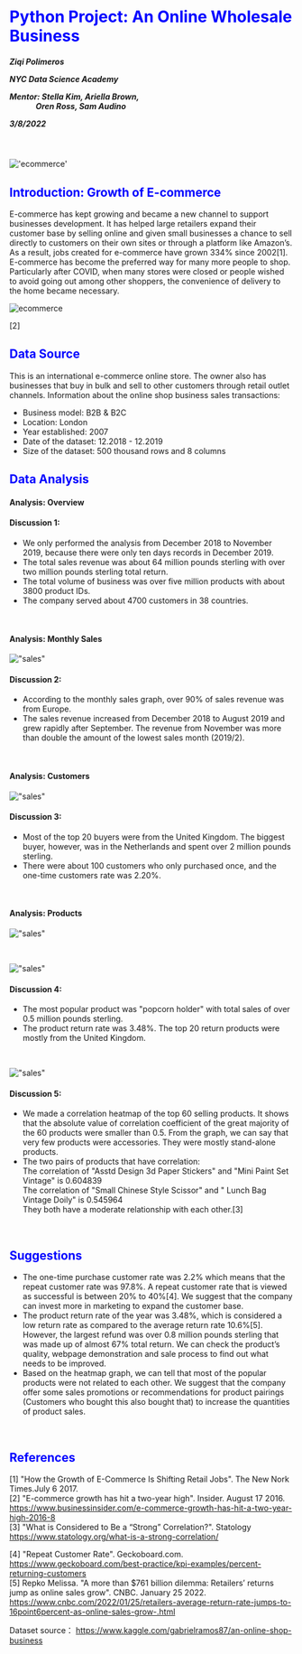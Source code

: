 <br>

<br>

<h1><span style="color:blue">Python Project: An Online Wholesale Business</span></h1>

<h5> 
Ziqi Polimeros<br>

NYC Data Science Academy<br>

Mentor: Stella Kim,  Ariella Brown, <br>
&nbsp; &nbsp; &nbsp; &nbsp; &nbsp;&nbsp;&nbsp;&nbsp;&nbsp; Oren Ross, Sam Audino <br>

3/8/2022
</h5>
<br>

!['ecommerce'](https://github.com/ZiqiPolimeros/Python-Project-Online-Retail-Business/blob/main/pictures/ecommerce.jpg?raw=true)



<h2><span style="color:blue">Introduction: Growth of E-commerce</span></h2>  


E-commerce has kept growing and became a new channel to support businesses development. It has helped large retailers expand their customer base by selling online and given small businesses a chance to sell directly to customers on their own sites or through a platform like Amazon’s.  As a result, jobs created for e-commerce have grown 334% since 2002[1]. E-commerce has become the preferred way for many more people to shop. Particularly after COVID,  when many stores were closed or people wished to avoid going out among other shoppers,  the convenience of delivery to the home became necessary. 


![ecommerce](https://github.com/ZiqiPolimeros/Python-Project-Online-Retail-Business/blob/8193b0933a16e46a0a6ef880411e4c72eb9a12e8/pictures/growth.jpg?raw=true)

[2]

<h2><span style="color:blue">Data Source</span></h2> 

This is an international e-commerce online store. The owner also has businesses that buy in bulk and sell to other customers through retail outlet channels.
Information about the online shop business sales transactions:
- Business model: B2B & B2C
- Location: London
- Year established: 2007
- Date of the dataset: 12.2018 - 12.2019
- Size of the dataset: 500 thousand rows and 8 columns



<h2><span style="color:blue">Data Analysis</span></h2>

#### Analysis:  Overview

#### Discussion 1:
- We only performed the analysis from December 2018 to November 2019, because there were only ten days records in December 2019.
- The total sales revenue was about 64 million pounds sterling with over two million pounds sterling total return. 
- The total volume of business was over five million products with about 3800 product IDs.
- The company served about 4700 customers in 38 countries.


<br>

#### Analysis:  Monthly Sales 

!["sales"](https://github.com/ZiqiPolimeros/Python-Project-Online-Retail-Business/blob/main/pictures/1_sales.png?raw=true)

#### Discussion 2: 
- According to the monthly sales graph, over 90% of sales revenue was from Europe.
- The sales revenue increased from December 2018 to August 2019 and grew rapidly after September. The revenue from November was more than double the amount of the lowest sales month (2019/2).


<br>

#### Analysis:  Customers

!["sales"](https://github.com/ZiqiPolimeros/Python-Project-Online-Retail-Business/blob/main/pictures/5_customer.png?raw=true)

#### Discussion 3:
- Most of the top 20 buyers were from the United Kingdom. The biggest buyer, however,  was in the Netherlands and spent over 2 million pounds sterling.
- There were about 100 customers who only purchased once, and the one-time customers rate was 2.20%.


<br>

#### Analysis: Products

!["sales"](https://github.com/ZiqiPolimeros/Python-Project-Online-Retail-Business/blob/main/pictures/2_product.png?raw=true)

<br>

!["sales"](https://github.com/ZiqiPolimeros/Python-Project-Online-Retail-Business/blob/main/pictures/3_product.png?raw=true)

#### Discussion 4:
- The most popular product was "popcorn holder" with total sales of over 0.5 million pounds sterling.
- The product return rate was 3.48%. The top 20 return products were mostly from the United Kingdom.


<br>

!["sales"](https://github.com/ZiqiPolimeros/Python-Project-Online-Retail-Business/blob/main/pictures/4_product.png?raw=true)

#### Discussion 5:
- We made a correlation heatmap of the top 60 selling products. It shows that the absolute value of correlation coefficient of the great majority of the 60 products were smaller than 0.5. From the graph, we can say that very few products were accessories. They were mostly stand-alone products.
- The two pairs of products that have correlation:<br>
 The correlation of "Asstd Design 3d Paper Stickers" and "Mini Paint Set Vintage" is  0.604839<br>
 The correlation of "Small Chinese Style Scissor"  and " Lunch Bag Vintage Doily" is 0.545964 <br>
They both have a moderate relationship with each other.[3]

<br>

<h2><span style="color:blue">Suggestions </span></h2>

- The one-time purchase customer rate was 2.2% which means that the repeat customer rate was 97.8%. A repeat customer rate that is viewed as successful is between 20% to 40%[4]. We suggest that the company can invest more in marketing to expand the customer base.
- The product return rate of the year was 3.48%,  which is considered a low return rate as compared to the average return rate 10.6%[5]. However, the largest refund was over 0.8 million pounds sterling that was made up of almost 67% total return.  We can check the product’s quality, webpage demonstration and sale process to find out what needs to be improved. 
- Based on the heatmap graph, we can tell that most of the popular products were not related to each other. We suggest that the company offer some sales promotions or recommendations for product pairings (Customers who bought this also bought that) to increase the quantities of product sales. 


<br>

<h2><span style="color:blue">References </span></h2>

[1] "How the Growth of E-Commerce Is Shifting Retail Jobs". The New Nork Times.July 6 2017. <br>
[2] "E-commerce growth has hit a two-year high". Insider. August 17 2016. <br>
     https://www.businessinsider.com/e-commerce-growth-has-hit-a-two-year-high-2016-8 <br>
[3] "What is Considered to Be a “Strong” Correlation?".  Statology<br>
https://www.statology.org/what-is-a-strong-correlation/

[4] "Repeat Customer Rate". Geckoboard.com. <br>
     https://www.geckoboard.com/best-practice/kpi-examples/percent-returning-customers <br>
[5] Repko Melissa. "A more than $761 billion dilemma: Retailers’ returns jump as online sales grow". CNBC. January 25 2022. <br>
     https://www.cnbc.com/2022/01/25/retailers-average-return-rate-jumps-to-16point6percent-as-online-sales-grow-.html  

    
Dataset source： https://www.kaggle.com/gabrielramos87/an-online-shop-business

<br>

<br>

